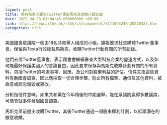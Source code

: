 ```yaml
---
layout: post
title: 美共和黨人要求Twitter保留馬斯克收購行動紀錄
date: 2022-04-23 01:04:43.000000000 +08:00
link: https://news.rthk.hk/rthk/ch/component/k2/1645248-20220423.htm
categories: rthk
---
```


美國國會眾議院一個由18名共和黨人組成的小組，據報要求社交媒體Twitter董事會，保留與Testa行政總裁馬斯克，收購Twitter行動有關的所有記錄。

他們去信Twitter董事會，表示國會會繼續審查大型科技企業的營運方式，以及如何能最好保護美國人的言論自由，因此要求保存與馬斯克收購計劃有關的所有資料，包括Twitter的考慮事項、回應，及公司對股東利益的評估。信件又指這些資料有助國會調查，因此應採取一切合理步驟，防止所有檔案、通信及其他資料，被故意或疏忽銷毀或篡改。

分析指信件意味，如果共和黨在今年稍後的中期選舉，能在眾議院贏得多數議席，可能會就事件發起國會調查。

馬斯克早前提出收購Twitter，其後Twitter通過一項股東權利計劃，以抵禦潛在的敵意收購。
